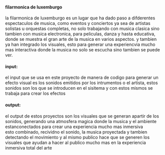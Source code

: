 #### filarmonica de luxemburgo 
la filarmonica de luxemburgo es un lugar que ha dado paso a difderentes espectaculos de musica, como eventos y conciertos ya sea de artistas solistas u orquestas completas, no solo trabajando con musica clasica sino
tambien con musica electronica, para peliculas, danza y hasta educativa, donde se muestra el gran arte de la musica en varios aspectos.
y tambien ya han integrado los visuales, esto para generar una experiencvia mucho mas interactiva donde la musica no solo se escucha sino tambien se puede ver.  
#### input:  
el input que se usa en este proyecto de manera de codigo para generar  un efecto visual es los sonidos emitidos por los intrumentos o el artista, estos sonidos son los que se introducen en el sisitema y con estos
mismos se trabaja para crear los efectos 
#### output:
el output de estos proyectos son los visuales que se generan apartir de los sonidos, generando una atmosfera magica donde la musica y el ambiente estanconectados para crear una experiencia mucho mas inmersiva   
esto combinado, recividno el sonido, la musica proyectada y tambien detectando el movimiento y al mismo publico hace que se generen los visuales que ayudan a hacer al publico mucho mas en la experiencia inmersiva total del arte 
